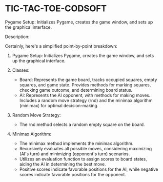 # TIC-TAC-TOE-CODSOFT
 Pygame Setup: Initializes Pygame, creates the game window, and sets up the graphical interface.

Description:
 
Certainly, here's a simplified point-by-point breakdown:

1. Pygame Setup: Initializes Pygame, creates the game window, and sets up the graphical interface.
   
2. Classes: 
   - Board: Represents the game board, tracks occupied squares, empty squares, and game state. Provides methods for marking squares, checking game outcome, and determining board status.
   - AI: Represents the AI opponent, with methods for making moves. Includes a random move strategy (rnd) and the minimax algorithm (minimax) for optimal decision-making.
   
3. Random Move Strategy: 
   - The rnd method selects a random empty square on the board.

4. Minimax Algorithm: 
   - The minimax method implements the minimax algorithm.
   - Recursively evaluates all possible moves, considering maximizing (AI's turn) and minimizing (opponent's turn) scenarios.
   - Utilizes an evaluation function to assign scores to board states, aiding the AI in determining the best move.
   - Positive scores indicate favorable positions for the AI, while negative scores indicate favorable positions for the opponent.

